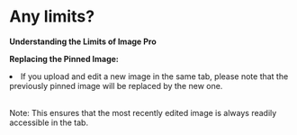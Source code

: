 # Any limits?

<p class="no-margin"><b>Understanding the Limits of Image Pro</b></p>

<p><b>Replacing the Pinned Image:</b></p> 
<li>If you upload and edit a new image in the same tab, please note that the previously pinned image will be replaced by the new one.</li>
</br>
<p>Note: This ensures that the most recently edited image is always readily accessible in the tab.</p>

<Intercom />
<Clarity />
<GoogleAnalytics />